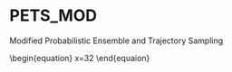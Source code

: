 # PETS_MOD
Modified Probabilistic Ensemble and Trajectory Sampling

\begin{equation}
x=32
\end{equaion}
